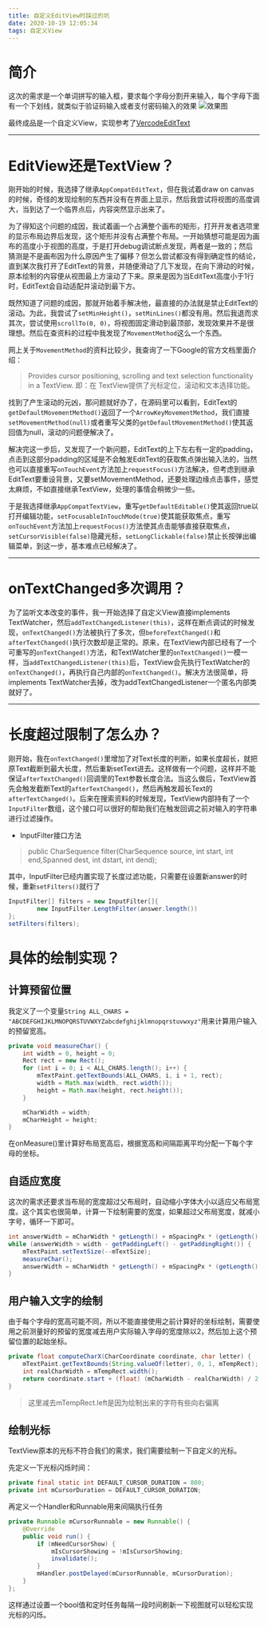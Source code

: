 ```yaml
---
title: 自定义EditView时踩过的坑
date: 2020-10-19 12:05:34
tags: 自定义View
---
```


# 简介
这次的需求是一个单词拼写的输入框，要求每个字母分割开来输入，每个字母下面有一个下划线，就类似于验证码输入或者支付密码输入的效果
![效果图](/images/spell_edit_text.png "效果图")

最终成品是一个自定义View，实现参考了[VercodeEditText](https://github.com/JingYeoh/VercodeEditText)

---

# EditView还是TextView？

刚开始的时候，我选择了继承`AppCompatEditText`，但在我试着draw on canvas的时候，奇怪的发现绘制的东西并没有在界面上显示，然后我尝试将视图的高度调大，当到达了一个临界点后，内容突然显示出来了。

为了得知这个问题的成因，我试着画一个占满整个画布的矩形，打开开发者选项里的显示布局边界后发现，这个矩形并没有占满整个布局。一开始猜想可能是因为画布的高度小于视图的高度，于是打开debug调试断点发现，两者是一致的；然后猜测是不是画布因为什么原因产生了偏移？但怎么尝试都没有得到确定性的结论，直到某次我打开了EditText的背景，并随便滑动了几下发现，在向下滑动的时候，原本绘制的内容便从视图最上方滚动了下来。原来是因为当EditText高度小于1行时，EditText会自动适配并滚动到最下方。

既然知道了问题的成因，那就开始着手解决他，最直接的办法就是禁止EditText的滚动。为此，我尝试了`setMinHeight()`，`setMinLines()`都没有用。然后我退而求其次，尝试使用`scrollTo(0, 0)`，将视图固定滑动到最顶部，发现效果并不是很理想。然后在查资料的过程中我发现了`MovementMethod`这么一个东西。

网上关于`MovementMethod`的资料比较少，我查询了一下Google的官方文档里面介绍：
> Provides cursor positioning, scrolling and text selection functionality in a TextView.
> 即：在 TextView提供了光标定位，滚动和文本选择功能。

找到了产生滚动的元凶，那问题就好办了，在源码里可以看到，EditText的`getDefaultMovementMethod()`返回了一个`ArrowKeyMovementMethod`，我们直接`setMovementMethod(null)`或者重写父类的`getDefaultMovementMethod()`使其返回值为null，滚动的问题便解决了。

解决完这一步后，又发现了一个新问题，EditText的上下左右有一定的padding，点击到这部分padding的区域是不会触发EditText的获取焦点弹出输入法的，当然也可以直接重写`onTouchEvent`方法加上`requestFocus()`方法解决，但考虑到继承EditText要重设背景，又要setMovementMethod，还要处理边缘点击事件，感觉太麻烦，不如直接继承TextView，处理的事情会稍微少一些。

于是我选择继承`AppCompatTextView`，重写`getDefaultEditable()`使其返回true以打开编辑功能，`setFocusableInTouchMode(true)`使其能获取焦点，重写`onTouchEvent`方法加上`requestFocus()`方法使其点击能够直接获取焦点，`setCursorVisible(false)`隐藏光标，`setLongClickable(false)`禁止长按弹出编辑菜单，到这一步，基本难点已经解决了。

---

# onTextChanged多次调用？

为了监听文本改变的事件，我一开始选择了自定义View直接implements TextWatcher，然后`addTextChangedListener(this)`，这样在断点调试的时候发现，`onTextChanged()`方法被执行了多次，但`beforeTextChanged()`和`afterTextChanged()`执行次数却是正常的。原来，在TextView内部已经有了一个可重写的`onTextChanged()`方法，和TextWatcher里的`onTextChanged()`一模一样，当`addTextChangedListener(this)`后，TextView会先执行TextWatcher的`onTextChanged()`，再执行自己内部的`onTextChanged()`。解决方法很简单，将implements TextWatcher去掉，改为addTextChangedListener一个匿名内部类就好了。

---

# 长度超过限制了怎么办？

刚开始，我在`onTextChanged()`里增加了对Text长度的判断，如果长度超长，就把原Text截断到最大长度，然后重新setText进去。这样做有一个问题，这样并不能保证`afterTextChanged()`回调里的Text参数长度合法。当这么做后，TextView首先会触发截断Text的`afterTextChanged()`，然后再触发超长Text的`afterTextChanged()`。后来在搜索资料的时候发现，TextView内部持有了一个`InputFilter`数组，这个接口可以很好的帮助我们在触发回调之前对输入的字符串进行过滤操作。

- InputFilter接口方法

> public CharSequence filter(CharSequence source, int start, int end,Spanned dest, int dstart, int dend);

其中，InputFilter已经内置实现了长度过滤功能，只需要在设置新answer的时候，重新`setFilters()`就行了

```java
InputFilter[] filters = new InputFilter[]{
		new InputFilter.LengthFilter(answer.length())
};
setFilters(filters);
```

# 具体的绘制实现？

## 计算预留位置

我定义了一个变量`String ALL_CHARS = "ABCDEFGHIJKLMNOPQRSTUVWXYZabcdefghijklmnopqrstuvwxyz"`用来计算用户输入的预留宽高。

```java
private void measureChar() {
	int width = 0, height = 0;
	Rect rect = new Rect();
	for (int i = 0; i < ALL_CHARS.length(); i++) {
		mTextPaint.getTextBounds(ALL_CHARS, i, i + 1, rect);
		width = Math.max(width, rect.width());
		height = Math.max(height, rect.height());
	}

	mCharWidth = width;
	mCharHeight = height;
}
```

在onMeasure()里计算好布局宽高后，根据宽高和间隔距离平均分配一下每个字母的坐标。

## 自适应宽度

这次的需求还要求当布局的宽度超过父布局时，自动缩小字体大小以适应父布局宽度。这个其实也很简单，计算一下绘制需要的宽度，如果超过父布局宽度，就减小字号，循环一下即可。

```java
int answerWidth = mCharWidth * getLength() + mSpacingPx * (getLength() - 1);
while (answerWidth > width - getPaddingLeft() - getPaddingRight()) {
	mTextPaint.setTextSize(--mTextSize);
	measureChar();
	answerWidth = mCharWidth * getLength() + mSpacingPx * (getLength() - 1);
}
```

## 用户输入文字的绘制

由于每个字母的宽高可能不同，所以不能直接使用之前计算好的坐标绘制，需要使用之前测量好的预留的宽度减去用户实际输入字母的宽度除以2，然后加上这个预留位置的起始坐标。

```java
private float computeCharX(CharCoordinate coordinate, char letter) {
	mTextPaint.getTextBounds(String.valueOf(letter), 0, 1, mTempRect);
	int realCharWidth = mTempRect.width();
	return coordinate.start + (float) (mCharWidth - realCharWidth) / 2 - mTempRect.left;
}
```
> 这里减去mTempRect.left是因为绘制出来的字符有些向右偏离

## 绘制光标

TextView原本的光标不符合我们的需求，我们需要绘制一下自定义的光标。

先定义一下光标闪烁时间：

```java
private final static int DEFAULT_CURSOR_DURATION = 800;
private int mCursorDuration = DEFAULT_CURSOR_DURATION;
```

再定义一个Handler和Runnable用来间隔执行任务

```java
private Runnable mCursorRunnable = new Runnable() {
	@Override
	public void run() {
		if (mNeedCursorShow) {
			mIsCursorShowing = !mIsCursorShowing;
			invalidate();
		}
		mHandler.postDelayed(mCursorRunnable, mCursorDuration);
	}
};
```

这样通过设置一个bool值和定时任务每隔一段时间刷新一下视图就可以轻松实现光标的闪烁。

